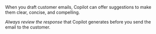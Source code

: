 When you draft customer emails, Copilot can offer suggestions to make them clear, concise, and compelling.

*Always review the response* that Copilot generates before you send the email to the customer.
